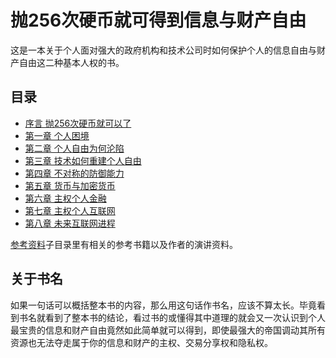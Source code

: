 # 抛256次硬币就可得到信息与财产自由

这是一本关于个人面对强大的政府机构和技术公司时如何保护个人的信息自由与财产自由这二种基本人权的书。

## 目录

- [序言 抛256次硬币就可以了](./content/ch0.md)
- [第一章 个人困境](./content/ch1.md)
- [第二章 个人自由为何沦陷](./content/ch2.md)
- [第三章 技术如何重建个人自由](./content/ch3.md)
- [第四章 不对称的防御能力](./content/ch4.md)
- [第五章 货币与加密货币](./content/ch5.md)
- [第六章 主权个人金融](./content/ch6.md)
- [第七章 主权个人互联网](./content/ch7.md)
- [第八章 未来互联网进程](./content/ch8.md)

[参考资料](./reference/)子目录里有相关的参考书籍以及作者的演讲资料。

## 关于书名

如果一句话可以概括整本书的内容，那么用这句话作书名，应该不算太长。毕竟看到书名就看到了整本书的结论，看过书的或懂得其中道理的就会又一次认识到个人最宝贵的信息和财产自由竟然如此简单就可以得到，即使最强大的帝国调动其所有资源也无法夺走属于你的信息和财产的主权、交易分享权和隐私权。
